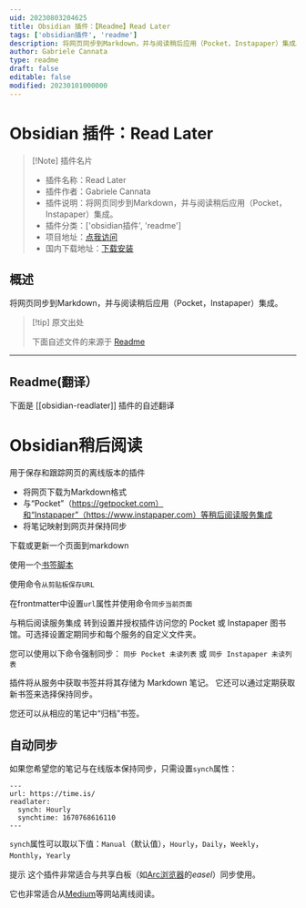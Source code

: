 ```yaml
---
uid: 20230803204625
title: Obsidian 插件：【Readme】Read Later
tags: ['obsidian插件', 'readme']
description: 将网页同步到Markdown，并与阅读稍后应用（Pocket，Instapaper）集成。
author: Gabriele Cannata
type: readme
draft: false
editable: false
modified: 20230101000000
---
```


# Obsidian 插件：Read Later

> [!Note] 插件名片
> - 插件名称：Read Later
> - 插件作者：Gabriele Cannata
> - 插件说明：将网页同步到Markdown，并与阅读稍后应用（Pocket，Instapaper）集成。
> - 插件分类：['obsidian插件', 'readme']
> - 项目地址：[点我访问](https://github.com/Canna71/obsidian-readlater)
> - 国内下载地址：[下载安装](https://pkmer.cn/products/plugin/pluginMarket/?obsidian-readlater)

## 概述

将网页同步到Markdown，并与阅读稍后应用（Pocket，Instapaper）集成。



> [!tip] 原文出处
> 
>下面自述文件的来源于 [Readme](https://ghproxy.net/https://raw.githubusercontent.com/Canna71/obsidian-readlater/main/README.md)
> 

---

## Readme(翻译）

下面是 [[obsidian-readlater]] 插件的自述翻译


# Obsidian稍后阅读

用于保存和跟踪网页的离线版本的插件

- 将网页下载为Markdown格式
- 与“Pocket”（https://getpocket.com）和“Instapaper”（https://www.instapaper.com）等稍后阅读服务集成
- 将笔记映射到网页并保持同步

下载或更新一个页面到markdown

使用一个[书签脚本](https://canna71.github.io/obsidian-readlater/)

使用命令`从剪贴板保存URL`

在frontmatter中设置`url`属性并使用命令`同步当前页面`

与稍后阅读服务集成
转到设置并授权插件访问您的 Pocket 或 Instapaper 图书馆。可选择设置定期同步和每个服务的自定义文件夹。

您可以使用以下命令强制同步：
`同步 Pocket 未读列表`
或
`同步 Instapaper 未读列表`

插件将从服务中获取书签并将其存储为 Markdown 笔记。
它还可以通过定期获取新书签来选择保持同步。

您还可以从相应的笔记中“归档”书签。

## 自动同步
如果您希望您的笔记与在线版本保持同步，只需设置`synch`属性：
```
---
url: https://time.is/
readlater:
  synch: Hourly
  synchtime: 1670768616110
---
```

`synch`属性可以取以下值：`Manual`（默认值），`Hourly`，`Daily`，`Weekly`，`Monthly`，`Yearly`

提示
这个插件非常适合与共享白板（如[Arc浏览器](https://arc.net/)的*easel*）同步使用。

它也非常适合从[Medium](https://medium.com/)等网站离线阅读。



